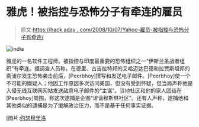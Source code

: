 # 雅虎！被指控与恐怖分子有牵连的雇员

> 原文:[https://hack aday . com/2008/10/07/Yahoo-雇员-被指控与恐怖分子有牵连/](https://hackaday.com/2008/10/07/yahoo-employee-accused-of-involvement-with-terrorists/)

![](../Images/fc56a0925c9f861c3d869b9195dad2fc.png "india")

雅虎的一名软件工程师。被指控与印度最重要的恐怖组织之一“伊斯兰圣战者组织”有牵连。据调查人员称，在德里、古吉拉特邦的艾哈迈达巴德和拉贾斯坦邦的斋浦尔发生恐怖袭击前后，[Peerbhoy]撰写和发送电子邮件。[Peerbhoy]使一个不可能的嫌疑人；他因工作原因多次访问美国，但没有受到怀疑，但当局声称他是入侵无线互联网网站发送敌意电子邮件的“主谋”。当地社区和他的家人团结在[Peerbhoy]周围，称这次逮捕是企图“诽谤穆斯林社区”。还有人声称，逮捕他和其他类似的逮捕是为了缓解政治压力，而不是基于任何事实证据。

[图片:[约瑟穆里洛](http://flickr.com/photos/josemurilo/323754842/)